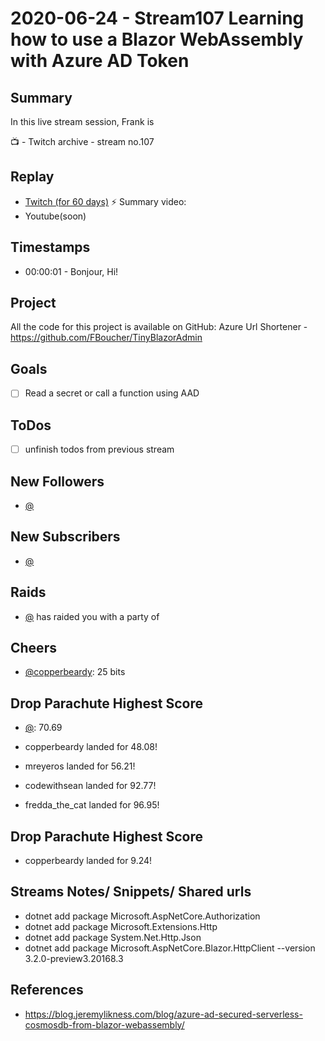 
# 2020-06-24 - Stream107 Learning how to use a Blazor WebAssembly with Azure AD Token

Summary
-------

In this live stream session, Frank is 

📺 - Twitch archive - stream no.107

Replay
------

- [Twitch (for 60 days)](https://www.twitch.tv/videos/)
⚡ Summary video:
- Youtube(soon)


Timestamps
--------

- 00:00:01 - Bonjour, Hi!


Project
-------

All the code for this project is available on GitHub: Azure Url Shortener - https://github.com/FBoucher/TinyBlazorAdmin



Goals
-----

- [ ] Read a secret or call a function using AAD



ToDos
-----
- [ ] unfinish todos from previous stream


New Followers
-------------

- [@](https://www.twitch.tv/)


New Subscribers
---------------

- [@](https://www.twitch.tv/)


Raids
------

- [@](https://www.twitch.tv/) has raided you with a party of 



Cheers
------

- [@copperbeardy](https://www.twitch.tv/copperbeardy): 25 bits



Drop Parachute Highest Score
----------------------------

- [@](https://www.twitch.tv/):  70.69

- copperbeardy landed for 48.08!
- mreyeros landed for 56.21!
- codewithsean landed for 92.77!
- fredda_the_cat landed for 96.95!



Drop Parachute Highest Score
----------------------------

- copperbeardy landed for 9.24!



Streams Notes/ Snippets/ Shared urls
-----------------------------------

- dotnet add package Microsoft.AspNetCore.Authorization
- dotnet add package Microsoft.Extensions.Http 
- dotnet add package System.Net.Http.Json
- dotnet add package Microsoft.AspNetCore.Blazor.HttpClient --version 3.2.0-preview3.20168.3


References
----------

- https://blog.jeremylikness.com/blog/azure-ad-secured-serverless-cosmosdb-from-blazor-webassembly/